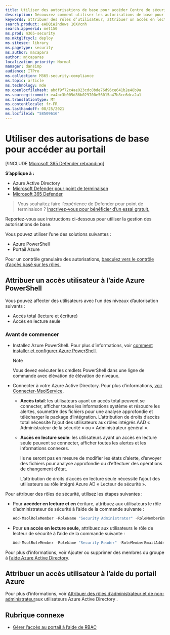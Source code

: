 ```yaml
---
title: Utiliser des autorisations de base pour accéder Centre de sécurité Microsoft Defender
description: Découvrez comment utiliser les autorisations de base pour accéder au portail Microsoft Defender for Endpoint.
keywords: attribuer des rôles d’utilisateur, attribuer un accès en lecture et en écriture, attribuer un accès en lecture seule, utilisateur, rôles d’utilisateur, rôles
search.product: eADQiWindows 10XVcnh
search.appverid: met150
ms.prod: m365-security
ms.mktglfcycl: deploy
ms.sitesec: library
ms.pagetype: security
ms.author: macapara
author: mjcaparas
localization_priority: Normal
manager: dansimp
audience: ITPro
ms.collection: M365-security-compliance
ms.topic: article
ms.technology: mde
ms.openlocfilehash: abdf9f72c4ae023cdc8bde76d96ce641b2e48b9a
ms.sourcegitcommit: ea4bc3b005d86b029700e56015a47b8cc6dca2a1
ms.translationtype: MT
ms.contentlocale: fr-FR
ms.lasthandoff: 08/25/2021
ms.locfileid: "58509616"
---
```

# <a name="use-basic-permissions-to-access-the-portal"></a>Utiliser des autorisations de base pour accéder au portail

[!INCLUDE [Microsoft 365 Defender rebranding](../../includes/microsoft-defender.md)]

**S’applique à :**
- Azure Active Directory
- [Microsoft Defender pour point de terminaison](https://go.microsoft.com/fwlink/p/?linkid=2154037)
- [Microsoft 365 Defender](https://go.microsoft.com/fwlink/?linkid=2118804)

> Vous souhaitez faire l’expérience de Defender pour point de terminaison ? [Inscrivez-vous pour bénéficier d’un essai gratuit.](https://signup.microsoft.com/create-account/signup?products=7f379fee-c4f9-4278-b0a1-e4c8c2fcdf7e&ru=https://aka.ms/MDEp2OpenTrial?ocid=docs-wdatp-basicaccess-abovefoldlink)

Reportez-vous aux instructions ci-dessous pour utiliser la gestion des autorisations de base.

Vous pouvez utiliser l’une des solutions suivantes :

- Azure PowerShell
- Portail Azure

Pour un contrôle granulaire des autorisations, [basculez vers le contrôle d’accès basé sur les rôles.](rbac.md)

## <a name="assign-user-access-using-azure-powershell"></a>Attribuer un accès utilisateur à l’aide Azure PowerShell

Vous pouvez affecter des utilisateurs avec l’un des niveaux d’autorisation suivants :

- Accès total (lecture et écriture)
- Accès en lecture seule

### <a name="before-you-begin"></a>Avant de commencer

- Installez Azure PowerShell. Pour plus d’informations, voir [comment installer et configurer Azure PowerShell](https://azure.microsoft.com/documentation/articles/powershell-install-configure/).

  > [!NOTE]
  > Vous devez exécuter les cmdlets PowerShell dans une ligne de commande avec élévation de élévation de niveaux.

- Connecter à votre Azure Active Directory. Pour plus d’informations, [voir Connecter-MsolService](/powershell/module/msonline/connect-msolservice).

  - **Accès total**: les utilisateurs ayant un accès total peuvent se connecter, afficher toutes les informations système et résoudre les alertes, soumettre des fichiers pour une analyse approfondie et télécharger le package d’intégration. L’attribution de droits d’accès total nécessite l’ajout des utilisateurs aux rôles intégrés AAD « Administrateur de la sécurité » ou « Administrateur général ».
  - **Accès en lecture seule**: les utilisateurs ayant un accès en lecture seule peuvent se connecter, afficher toutes les alertes et les informations connexes.

    Ils ne seront pas en mesure de modifier les états d’alerte, d’envoyer des fichiers pour analyse approfondie ou d’effectuer des opérations de changement d’état.

    L’attribution de droits d’accès en lecture seule nécessite l’ajout des utilisateurs au rôle intégré Azure AD « Lecteur de sécurité ».

Pour attribuer des rôles de sécurité, utilisez les étapes suivantes :

- Pour **accéder en lecture et en** écriture, attribuez aux utilisateurs le rôle d’administrateur de sécurité à l’aide de la commande suivante :

  ```PowerShell
  Add-MsolRoleMember -RoleName "Security Administrator" -RoleMemberEmailAddress "secadmin@Contoso.onmicrosoft.com"
  ```

- Pour **un accès en lecture seule,** attribuez aux utilisateurs le rôle de lecteur de sécurité à l’aide de la commande suivante :

  ```PowerShell
  Add-MsolRoleMember -RoleName "Security Reader" -RoleMemberEmailAddress "reader@Contoso.onmicrosoft.com"
  ```

Pour plus d’informations, voir Ajouter ou supprimer des membres du groupe à [l’aide Azure Active Directory](/azure/active-directory/fundamentals/active-directory-groups-members-azure-portal).

## <a name="assign-user-access-using-the-azure-portal"></a>Attribuer un accès utilisateur à l’aide du portail Azure

Pour plus d’informations, voir [Attribuer des rôles d’administrateur et de non-administrateur](/azure/active-directory/fundamentals/active-directory-users-assign-role-azure-portal)aux utilisateurs Azure Active Directory .

## <a name="related-topic"></a>Rubrique connexe

- [Gérer l’accès au portail à l’aide de RBAC](rbac.md)
